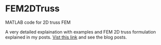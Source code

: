 # FEM2DTruss
MATLAB code for 2D truss FEM

A very detailed explaination with examples and FEM 2D truss formulation explained in my posts.
[Vist this link](https://hyhsuen.github.io/) and see the blog posts.
